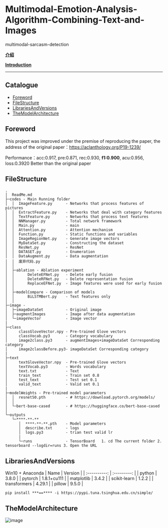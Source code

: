 # Multimodal-Emotion-Analysis-Algorithm-Combining-Text-and-Images
multimodal-sarcasm-detection

**[介绍](./README.md)**

**[Introduction ](./README_EN.md)**

****
## Catalogue
* [Foreword](#Foreword)
* [FileStructure](#FileStructure)
* [LibrariesAndVersions](#LibrariesAndVersions)
* [TheModelArchitecture](#TheModelArchitecture)

## Foreword
This project was improved under the premise of reproducing the paper, the address of the original paper：https://aclanthology.org/P19-1239/

Performance：acc:0.917, pre:0.871, rec:0.930, **f1:0.900**, acu:0.956, loss:0.3920
Better than the original paper

## FileStructure
```
.
│  ReadMe.md 
├─codes - Main Running folder
│  │  ImageFeature.py      - Networks that process features of pictures
│  │  ExtractFeature.py    - Networks that deal with category features
│  │  TextFeature.py       - Networks that process text features
│  │  NNManager.py         - Total network framework
│  │  Main.py              - main
│  │  Attention.py         - Attention mechanism
│  │  Function.py          - Static functions and variables
│  │  ImageRegionNet.py    - Generate image vectors
│  │  MyDataSet.py         - Constructing the dataset
│  │  ResNet.py            - ResNet
│  │  DATASET.py           - Enumeration
│  │  DataAugment.py       - Data augmentation
│  │  废弃代码.py
│  │  
│  ├─ablation - Ablation experiment
│  │      DeleteEFNet.py   - Delete early fusion
│  │      DeleteRFNet.py   - Delete representation fusion
│  │      ReplaceEFNet.py  - Image features were used for early fusion
│  │      
│  ├─modelCompare - Comparison of models
│  │      BiLSTMBert.py    - Text features only
│  │ 
├─image - 
│  ├─imageDataSet          - Original image
│  ├─augmentImages         - Image after data augmentation
│  └─imageVector           - Image vector
|
├─class
│     classGloveVector.npy - Pre-trained Glove vectors 
│     classVocab.py3       - Category vocabulary
│     image2class.py3      - augmentImages+imageDataSet Corresponding category
│     image2classBefore.py3- imageDataSet Corresponding category
|
├─text
│     textGloveVector.npy  - Pre-trained Glove vectors 
│     textVocab.py3        - Words vocabulary
│     text.txt             - Text
│     train_text           - Train set 0.8
│     test_text            - Test set 0.1
│     valid_text           - Valid set 0.1
|
├─modelWeights - Pre-trained model parameters
│  │  resnet50.pth         - # https://download.pytorch.org/models/
│  │  
│  └─bert-base-cased       - # https://huggingface.co/bert-base-cased
│          
└─outputs 
   └─****-**-**
      │  ****-**-**.pth    - Model parameters
      │  describe.txt      - logs
      │  logs.py3          - trian test valid lr 
      |    
      └─runs               - TensorBoard   1. cd The current folder 2. tensorboard --logdir=runs 3. Open the URL
```
## LibrariesAndVersions
Win10 + Anaconda
|     Name     |   Version   |
| :----------: | :---------: |
|    python    |    3.8.0    |
|   pytorch    | 1.8.1+cu111 |
|  matplotlib  |    3.4.2    |
| scikit-learn |    1.2.2    |
| transformers |   4.29.1    |
|    pillow    |    9.5.0    |

```
pip install ***==**** -i https://pypi.tuna.tsinghua.edu.cn/simple/
```

## TheModelArchitecture
![image](https://github.com/2573943723/Multimodal-Emotion-Analysis-Algorithm-Combining-Text-and-Images/assets/67378023/38a3e686-6ea4-4761-9582-dae534bc23b4)

